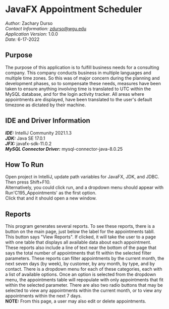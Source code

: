 # __JavaFX Appointment Scheduler__

*Author:* Zachary Durso  
*Contact Information:* zdurso@wgu.edu  
*Application Version:* 1.0.0  
*Date:* 6-17-2022

## __Purpose__

The purpose of this application is to fulfill business needs for a consulting company.
This company conducts business in multiple languages and multiple time zones.
So this was of major concern during the planning and development phases, so to sompensate these needs, measures have been taken to ensure anything involving time is translated to UTC within the MySQL database, and for the login activity tracker. All areas where appointments are displayed, have been translated to the user's default timezone as dictated by their machine.

## __IDE and Driver Information__

*__IDE:__* IntelliJ Community 2021.1.3  
*__JDK:__* Java SE 17.0.1  
*__JFX:__* javafx-sdk-11.0.2  
*__MySQL Connector Driver:__* mysql-connector-java-8.0.25

## __How To Run__

Open project in IntelliJ, update path variables for JavaFX, JDK, and JDBC.  
Then press Shift+F10.  
Alternatively, you could click run, and a dropdown menu should appear with Run'C195_Appointments' as the first option.  
Click that and it should open a new window.

## __Reports__

This program generates several reports. To see these reports, there is a button on the main page, just below the label for the appointments tabll. This button says "View Reports". If clicked, it will take the user to a page with one table that displays all available data about each appointment. These reports also include a line of text near the bottom of the page that says the total number of appointments that fit within the selected filter parameters. These reports can filter appointments by the current month, the next seven days (by week), by customer, by any month, by type, and by contact. There is a dropdown menu for each of these categories, each with a list of available options. Once an option is selected from the dropdown menu, the appointments table will repopulate with only appointments that fit within the selected parameter. There are also two radio buttons that may be selected to view any appointments within the current month, or to view any appointments within the next 7 days.  
__NOTE:__ From this page, a user may also edit or delete appointments.